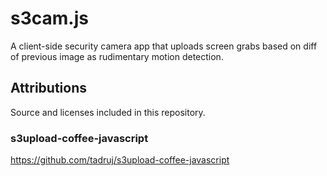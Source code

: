 # s3cam.js


A client-side security camera app that uploads screen grabs based on diff of previous image as rudimentary motion detection.



## Attributions

Source and licenses included in this repository.

### s3upload-coffee-javascript
https://github.com/tadruj/s3upload-coffee-javascript



